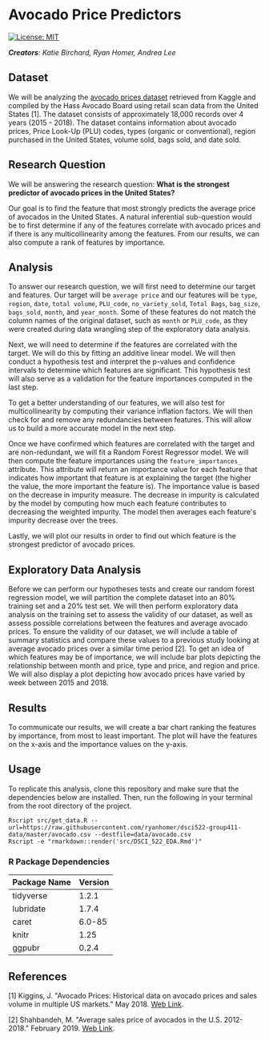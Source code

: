 # Avocado Price Predictors

[![License: MIT](https://img.shields.io/badge/License-MIT-yellow.svg)](https://opensource.org/licenses/MIT)

*__Creators__: Katie Birchard, Ryan Homer, Andrea Lee*

## Dataset

We will be analyzing the [avocado prices dataset](https://www.kaggle.com/neuromusic/avocado-prices?fbclid=IwAR35kKP-Fz0yYZj-QqsZ6iNDSVnLBncxTOG3Cce3F5EupQTVHo85ecn7SBo) retrieved from Kaggle and compiled by the Hass Avocado Board using retail scan data from the United States [1]. The dataset consists of approximately 18,000 records over 4 years (2015 - 2018). The dataset contains information about avocado prices, Price Look-Up (PLU) codes, types (organic or conventional), region purchased in the United States, volume sold, bags sold, and date sold.

## Research Question

We will be answering the research question: **What is the strongest predictor of avocado prices in the United States?**

Our goal is to find the feature that most strongly predicts the average price of avocados in the United States. A natural inferential sub-question would be to first determine if any of the features correlate with avocado prices and if there is any multicollinearity among the features. From our results, we can also compute a rank of features by importance.

## Analysis

To answer our research question, we will first need to determine our target and features. Our target will be `average price` and our features will be `type`, `region`, `date`, `total volume`, `PLU_code`, `no_variety_sold`, `Total Bags`, `bag_size`, `bags_sold`, `month`, and `year_month`. Some of these features do not match the column names of the original dataset, such as `month` or `PLU_code`, as they were created during data wrangling step of the exploratory data analysis.

Next, we will need to determine if the features are correlated with the target. We will do this by fitting an additive linear model. We will then conduct a hypothesis test and interpret the p-values and confidence intervals to determine which features are significant. This hypothesis test will also serve as a validation for the feature importances computed in the last step.

To get a better understanding of our features, we will also test for multicollinearity by computing their variance inflation factors. We will then check for and remove any redundancies between features. This will allow us to build a more accurate model in the next step.

Once we have confirmed which features are correlated with the target and are non-redundant, we will fit a Random Forest Regressor model. We will then compute the feature importances using the `feature_importances_` attribute. This attribute will return an importance value for each feature that indicates how important that feature is at explaining the target (the higher the value, the more important the feature is). The importance value is based on the decrease in impurity measure. The decrease in impurity is calculated by the model by computing how much each feature contributes to decreasing the weighted impurity. The model then averages each feature's impurity decrease over the trees.

Lastly, we will plot our results in order to find out which feature is the strongest predictor of avocado prices.

## Exploratory Data Analysis

Before we can perform our hypotheses tests and create our random forest regression model, we will partition the complete dataset into an 80% training set and a 20% test set. We will then perform exploratory data analysis on the training set to assess the validity of our dataset, as well as assess possible correlations between the features and average avocado prices. To ensure the validity of our dataset, we will include a table of summary statistics and compare these values to a previous study looking at average avocado prices over a similar time period [2]. To get an idea of which features may be of importance, we will include bar plots depicting the relationship between month and price, type and price, and region and price. We will also display a plot depicting how avocado prices have varied by week between 2015 and 2018.

## Results

To communicate our results, we will create a bar chart ranking the features by importance, from most to least important. The plot will have the features on the x-axis and the importance values on the y-axis.

## Usage

To replicate this analysis, clone this repository and make sure that the dependencies below are installed. Then, run the following in your terminal from the root directory of the project.

```
Rscript src/get_data.R --url=https://raw.githubusercontent.com/ryanhomer/dsci522-group411-data/master/avocado.csv --destfile=data/avocado.csv
Rscript -e "rmarkdown::render('src/DSCI_522_EDA.Rmd')"
```

### R Package Dependencies
Package Name|Version
-|-
tidyverse|1.2.1
lubridate|1.7.4
caret|6.0-85
knitr|1.25
ggpubr|0.2.4

## References
[1] Kiggins, J. "Avocado Prices: Historical data on avocado prices and sales volume in multiple US markets." May 2018. [Web Link](https://www.kaggle.com/neuromusic/avocado-prices).

[2] Shahbandeh, M. "Average sales price of avocados in the U.S. 2012-2018." February 2019. [Web Link](https://www.statista.com/statistics/493487/average-sales-price-of-avocados-in-the-us/).
